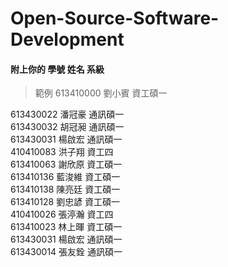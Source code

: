 # Open-Source-Software-Development
#### 附上你的 學號 姓名 系級
> 範例 613410000 劉小賓 資工碩一


613430022 潘冠豪 通訊碩一  
613430032 胡冠昶 通訊碩一  
613430031 楊啟宏 通訊碩一  
410410083 洪子翔 資工四  
613410063 謝欣原 資工碩一  
613410136 藍浚維 資工碩一  
613410138 陳亮廷 資工碩一  
613410128 劉忠諺 資工碩一  
410410026 張渟瀚 資工四  
613410023 林上暉 資工碩一  
613430031 楊啟宏 通訊碩一  
613430014 張友銓 通訊碩一  